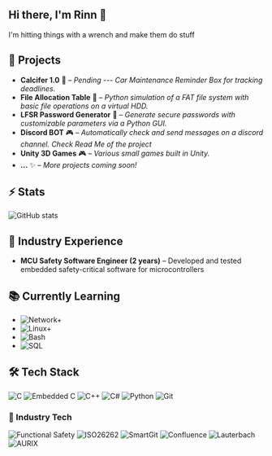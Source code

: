## Hi there, I'm Rinn 👋
I'm hitting things with a wrench and make them do stuff

## 🔭 Projects
- **Calcifer 1.0** 🔧 – *Pending --- Car Maintenance Reminder Box for tracking deadlines.*
- **File Allocation Table** 💾 – *Python simulation of a FAT file system with basic file operations on a virtual HDD.*
- **LFSR Password Generator** 🔑 – *Generate secure passwords with customizable parameters via a Python GUI.*
- **Discord BOT** 🎮 – *Automatically check and send messages on a discord channel. Check Read Me of the project*
- **Unity 3D Games** 🎮 – *Various small games built in Unity.*
- **...** ✨ – *More projects coming soon!*

## ⚡ Stats
![GitHub stats](https://github-readme-stats.vercel.app/api?username=AkumaRinn&show_icons=true&theme=radical)

## 💼 Industry Experience
- **MCU Safety Software Engineer (2 years)** – Developed and tested embedded safety-critical software for microcontrollers

## 📚 Currently Learning
- ![Network+](https://img.shields.io/badge/CompTIA-Network%2B-red?logo=comptia&logoColor=white) 
- ![Linux+](https://img.shields.io/badge/CompTIA-Linux%2B-orange?logo=linux&logoColor=white)
- ![Bash](https://img.shields.io/badge/Bash_Scripting-121011?style=for-the-badge&logo=gnu-bash&logoColor=white)
- ![SQL](https://img.shields.io/badge/SQL-4479A1?style=for-the-badge&logo=mysql&logoColor=white)


## 🛠️ Tech Stack
![C](https://img.shields.io/badge/C-555555?style=for-the-badge&logo=c&logoColor=white)
![Embedded C](https://img.shields.io/badge/Embedded%20C-00427E?style=for-the-badge&logo=c&logoColor=white)
![C++](https://img.shields.io/badge/C++-00599C?style=for-the-badge&logo=cplusplus&logoColor=white)
![C#](https://img.shields.io/badge/C%23-239120?style=for-the-badge&logo=c-sharp&logoColor=white)
![Python](https://img.shields.io/badge/Python-3776AB?style=for-the-badge&logo=python&logoColor=white)
![Git](https://img.shields.io/badge/Git-F05032?style=for-the-badge&logo=git&logoColor=white)

### 🏢 Industry Tech
![Functional Safety](https://img.shields.io/badge/Functional%20Safety-FF6F00?style=for-the-badge)
![ISO26262](https://img.shields.io/badge/ISO26262-FF0000?style=for-the-badge)
![SmartGit](https://img.shields.io/badge/SmartGit-007ACC?style=for-the-badge&logo=git&logoColor=white)
![Confluence](https://img.shields.io/badge/Confluence-172B4D?style=for-the-badge&logo=confluence&logoColor=white)
![Lauterbach](https://img.shields.io/badge/Lauterbach-00599C?style=for-the-badge&logo=microchip&logoColor=white)
![AURIX](https://img.shields.io/badge/Infineon_AURIX-FF6600?style=for-the-badge)


<!--
**AkumaRinn/AkumaRinn** is a ✨ _special_ ✨ repository because its `README.md` (this file) appears on your GitHub profile.

Here are some ideas to get you started:

-🔭 I’m currently working on ...
- 🌱 I’m currently learning ...
- 👯 I’m looking to collaborate on ...
- 🤔 I’m looking for help with ...
- 💬 Ask me about ...
- 📫 How to reach me: ...
- 😄 Pronouns: ...
- ⚡ Fun fact: ...
-->
